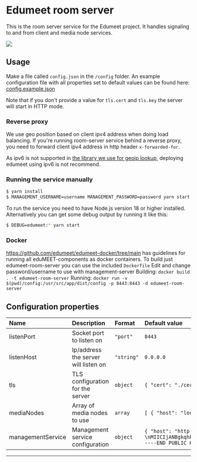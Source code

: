 # Edumeet room server

This is the room server service for the Edumeet project.
It handles signaling to and from client and media node services.

![](img/edumeet-room-server.drawio.png)

## Usage

Make a file called `config.json` in the `/config` folder. An example configuration file with all properties set to default values can be found here:
[config.example.json](config/config.example.json)

Note that if you don't provide a value for `tls.cert` and `tls.key` the server will start in HTTP mode.

### Reverse proxy
We use geo position based on client ipv4 address when doing load balancing.
If you're running room-server service behind a reverse proxy, you need to forward client ipv4 address in http header `x-forwarded-for`.

As ipv6 is not supported in [the library we use for geoip lookup](https://github.com/geoip-lite/node-geoip), deploying edumeet using ipv6 is not recommend.

### Running the service manually

```bash
$ yarn install
$ MANAGEMENT_USERNAME=username MANAGEMENT_PASSWORD=password yarn start
```

To run the service you need to have Node.js version 18 or higher installed. Alternatively you can get some debug output by running it like this:

```bash
$ DEBUG=edumeet:* yarn start
```

### Docker
https://github.com/edumeet/edumeet-docker/tree/main has guidelines for running all eduMEET-components as docker containers.
To build just edumeet-room-server you can use the included `Dockerfile`
Edit and change password/username to use with management-server
Building: `docker build . -t edumeet-room-server`
Running: `docker run -v $(pwd)/config:/usr/src/app/dist/config -p 8443:8443 -d edumeet-room-server`

## Configuration properties

| Name | Description | Format | Default value |
| :--- | :---------- | :----- | :------------ |
| listenPort | Socket port to listen on | `"port"` | ``8443`` |
| listenHost | Ip/address the server will listen on | `"string"` | ``0.0.0.0``
| tls | TLS configuration for the server | `object` | ``{ "cert": "./certs edumeet-demo-cert.pem", "key": "./certs/edumeet-demo-key.pem"}`` |
| mediaNodes | Array of media nodes to use | `array` | ``[ { "host": "localhost", "port": 3000, "secret": "secret-shared-with-media-node", "latitude": 63.430481, "longitude": 10.394964 } ]`` |
| managementService | Management service configuration | `object` | ``{	"host": "http://localhost:3030", "jwtPublicKeys": [	"-----BEGIN PUBLIC KEY-----\nMIICIjANBgkqhkiG9w0BAQEFAAOCAg8AMIICCgKCAgEAwO5DNSj3KSWpC4yFw0pP\nY6cmJPb3H6HzmbehugHMl+l0UFAr+eNeGKgXiKPFEGqWTMJg8mK72FNCLP+u/uBn\n8LhYOghIFUsiO9HZwEUH9rtN2L1nXOYKY/dckEVECMxjVnwsEilp+nV9AKncns7k\n37ERT+AhgmKYsIbZx8HL2KIsLEZhnZahTY2Iyw149hBzNFTwSKW9QssbPAL0RRl4\nydUHNnhMP21ElsQ0McQQae6C0bCejNMpiDFc0MqjzcnI4o0zH/nTIR68dNXTmZBa\nsoqvTsly3T9f3IkoDAd+NiYir4/4u43PlIrDB6RwMjsgjCKOrlLJoZFgcc2xORO5\nJTk8NKXg4AgTezs62izUz/kR90H/TXL87oiBQqIQ0XpDsiy5IPwkcUllv8f/q4oZ\n9wrV7/zdKTiHGI6OaIeNNYH726jTcUAadOzWuiyLAj99ki0ZZimUYwSPbZJ4NbHD\nFMVO/gAkTvuk0PZW1vsrqXdyFkuYk/2lUufrTYyOCDpyHE6GQuraC9qawsF/pL85\njolO9ea5zbVdBLAIThUDMvxp3c8sYuZfsapryiWqpcFokLJ/it6f/M9JFnL5WR0E\nY554QO73Qet5e/xXdTmqbFcqUcL1xQLHlPZsKjocEcPM7rXBLeUGxk7/OUPPgSaE\nM/ijCSi/4aqDk2lPSdzG1RsCAwEAAQ==\n-----END PUBLIC KEY-----\n" ] }`` |
---

